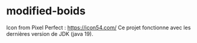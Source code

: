 # modified-boids
Icon from Pixel Perfect : https://icon54.com/
Ce projet fonctionne avec les dernières version de JDK (java 19).
